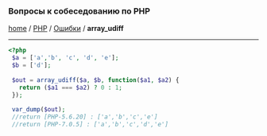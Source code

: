 ### Вопросы к собеседованию по PHP
[home][go-home] / [PHP][go-php] / [Ошибки][go-php-error] / **array_udiff**

---

```php
<?php 
 $a = ['a','b', 'c', 'd', 'e'];
 $b = ['d'];
 
 $out = array_udiff($a, $b, function($a1, $a2) {
   return ($a1 === $a2) ? 0 : 1;
 });
 
 var_dump($out);
 //return [PHP-5.6.20] : ['a','b','c','e']
 //return [PHP-7.0.5] : ['a','b','c','d','e']
 ```


[php-error-array_udiff]: ./array_udiff.md

[go-home]: ../../index.md
[go-php]: ../index.md
[go-php-error]: ./index.md
